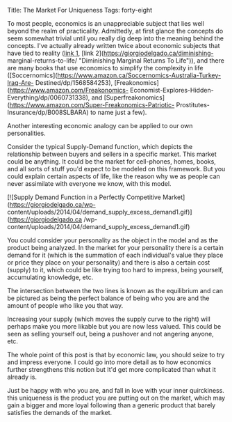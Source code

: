 Title: The Market For Uniqueness
Tags: forty-eight

To most people, economics is an unappreciable subject that lies well beyond
the realm of practicality. Admittedly, at first glance the concepts do seem
somewhat trivial until you really dig deep into the meaning behind the
concepts. I've actually already written twice about economic subjects that
have tied to reality ([link 1](https://giorgiodelgado.ca/wars-broken-window/
"War's Broken Window"), [link 2](https://giorgiodelgado.ca/diminishing-
marginal-returns-to-life/ "Diminishing Marginal Returns To Life")), and there
are many books that use economics to simplify the complexity in life
([Soccernomics](https://www.amazon.ca/Soccernomics-Australia-Turkey-Iraq-Are-
Destined/dp/1568584253), [Freakonomics](https://www.amazon.com/Freakonomics-
Economist-Explores-Hidden-Everything/dp/0060731338), and
[Superfreakonomics](https://www.amazon.com/Super-Freakonomics-Patriotic-
Prostitutes-Insurance/dp/B008SLBARA) to name just a few).



Another interesting economic analogy can be applied to our own personalities.



Consider the typical Supply-Demand function, which depicts the relationship
between buyers and sellers in a specific market. This market could be
anything. It could be the market for cell-phones, homes, books, and all sorts
of stuff you'd expect to be modeled on this framework. But you could explain
certain aspects of life, like the reason why we as people can never assimilate
with everyone we know, with this model.



[![Supply Demand Function in a Perfectly Competitive
Market](https://giorgiodelgado.ca/wp-
content/uploads/2014/04/demand_supply_excess_demand1.gif)](https://giorgiodelgado.ca
/wp-content/uploads/2014/04/demand_supply_excess_demand1.gif)



You could consider your personality as the object in the model and as the
product being analyzed. In the market for your personality there is a certain
demand for it (which is the summation of each individual's value they place or
price they place on your personality) and there is also a certain cost
(supply) to it, which could be like trying too hard to impress, being
yourself, accumulating knowledge, etc.



The intersection between the two lines is known as the equilibrium and can be
pictured as being the perfect balance of being who you are and the amount of
people who like you that way.



Increasing your supply (which moves the supply curve to the right) will
perhaps make you more likable but you are now less valued. This could be seen
as selling yourself out, being a pushover and not angering anyone, etc.



The whole point of this post is that by economic law, you should seize to try
and impress everyone. I could go into more detail as to how economics further
strengthens this notion but It'd get more complicated than what it already is.



Just be happy with who you are, and fall in love with your inner quirckiness.
this uniqueness is the product you are putting out on the market, which may
gain a bigger and more loyal following than a generic product that barely
satisfies the demands of the market.





